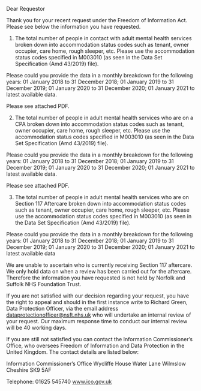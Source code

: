 Dear Requestor
 
Thank you for your recent request under the Freedom of Information Act. Please see below the information you have requested.
 

1. The total number of people in contact with adult mental health services broken down into accommodation status codes such as tenant, owner occupier, care home, rough sleeper, etc. 
Please use the accommodation status codes specified in M003010 (as seen in the Data Set Specification (Amd 43/2019) file). 
 
Please could you provide the data in a monthly breakdown for the following years:
01 January 2018 to 31 December 2018; 01 January 2019 to 31 December 2019; 01 January 2020 to 31 December 2020; 01 January 2021 to latest available data.

Please see attached PDF.

2. The total number of people in adult mental health services who are on a CPA broken down into accommodation status codes such as tenant, owner occupier, care home, rough sleeper, etc. 
Please use the accommodation status codes specified in M003010 (as seen in the Data Set Specification (Amd 43/2019) file). 
 
Please could you provide the data in a monthly breakdown for the following years:
01 January 2018 to 31 December 2018; 01 January 2019 to 31 December 2019; 01 January 2020 to 31 December 2020; 01 January 2021 to latest available data.

Please see attached PDF.

3. The total number of people in adult mental health services who are on Section 117 Aftercare broken down into accommodation status codes such as tenant, owner occupier, care home, rough sleeper, etc. 
Please use the accommodation status codes specified in M003010 (as seen in the Data Set Specification (Amd 43/2019) file). 
 
Please could you provide the data in a monthly breakdown for the following years:
01 January 2018 to 31 December 2018; 01 January 2019 to 31 December 2019; 01 January 2020 to 31 December 2020; 01 January 2021 to latest available data

We are unable to ascertain who is currently receiving Section 117 aftercare. We only hold data on when a review has been carried out for the aftercare. Therefore the information you have requested is not held by Norfolk and Suffolk NHS Foundation Trust.



If you are not satisfied with our decision regarding your request, you have the right to appeal and should in the first instance write to Richard Green, Data Protection Officer, via the email address dataprotectionofficer@nsft.nhs.uk  who will undertake an internal review of your request. Our maximum response time to conduct our internal review will be 40 working days.
 
If you are still not satisfied you can contact the Information Commissioner’s Office, who oversees Freedom of Information and Data Protection in the United Kingdom. The contact details are listed below:
 
Information Commissioner’s Office
Wycliffe House
Water Lane
Wilmslow
Cheshire
SK9 5AF
 
Telephone: 01625 545740
www.ico.gov.uk

